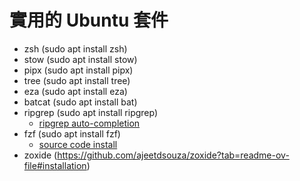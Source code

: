# 實用的 Ubuntu 套件

- zsh (sudo apt install zsh)
- stow (sudo apt install stow)
- pipx (sudo apt install pipx)
- tree (sudo apt install tree)
- eza (sudo apt install eza)
- batcat (sudo apt install bat)
- ripgrep (sudo apt install ripgrep)
  - [ripgrep auto-completion](https://github.com/BurntSushi/ripgrep/blob/master/FAQ.md#does-ripgrep-have-support-for-shell-auto-completion)
- fzf (sudo apt install fzf)
  - [source code install](https://github.com/junegunn/fzf?tab=readme-ov-file#using-git)
- zoxide (<https://github.com/ajeetdsouza/zoxide?tab=readme-ov-file#installation>)
